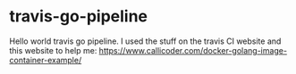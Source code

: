 # travis-go-pipeline
Hello world travis go pipeline.  I used the stuff on the travis CI website and this website to help me: https://www.callicoder.com/docker-golang-image-container-example/
